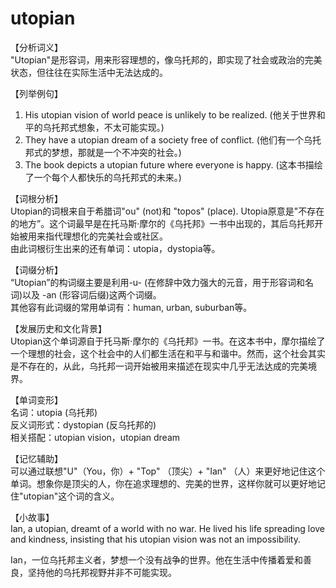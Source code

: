 # utopian

【分析词义】  
"Utopian"是形容词，用来形容理想的，像乌托邦的，即实现了社会或政治的完美状态，但往往在实际生活中无法达成的。

  

【列举例句】

  

1.  His utopian vision of world peace is unlikely to be realized. (他关于世界和平的乌托邦式想象，不太可能实现。)
2.  They have a utopian dream of a society free of conflict. (他们有一个乌托邦式的梦想，那就是一个不冲突的社会。)
3.  The book depicts a utopian future where everyone is happy. (这本书描绘了一个每个人都快乐的乌托邦式的未来。)

  

【词根分析】  
Utopian的词根来自于希腊词"ou" (not)和 "topos" (place). Utopia原意是"不存在的地方”。这个词最早是在托马斯·摩尔的《乌托邦》一书中出现的，其后乌托邦开始被用来指代理想化的完美社会或社区。  
由此词根衍生出来的还有单词：utopia，dystopia等。

  

【词缀分析】  
“Utopian”的构词缀主要是利用-u- (在修辞中效力强大的元音，用于形容词和名词)以及 -an (形容词后缀)这两个词缀。  
其他容有此词缀的常用单词有：human, urban, suburban等。

  

【发展历史和文化背景】  
Utopian这个单词源自于托马斯·摩尔的《乌托邦》一书。在这本书中，摩尔描绘了一个理想的社会，这个社会中的人们都生活在和平与和谐中。然而，这个社会其实是不存在的，从此，乌托邦一词开始被用来描述在现实中几乎无法达成的完美境界。

  

【单词变形】  
名词：utopia (乌托邦)  
反义词形式：dystopian (反乌托邦的)  
相关搭配：utopian vision，utopian dream

  

【记忆辅助】  
可以通过联想"U"（You，你）+ "Top" （顶尖）+ "Ian" （人）来更好地记住这个单词。想象你是顶尖的人，你在追求理想的、完美的世界，这样你就可以更好地记住"utopian"这个词的含义。

  

【小故事】  
Ian, a utopian, dreamt of a world with no war. He lived his life spreading love and kindness, insisting that his utopian vision was not an impossibility.

  

Ian，一位乌托邦主义者，梦想一个没有战争的世界。他在生活中传播着爱和善良，坚持他的乌托邦视野并非不可能实现。
